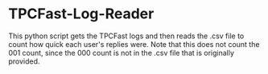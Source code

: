 # TPCFast-Log-Reader
This python script gets the TPCFast logs and then reads the .csv file to count how quick each user's replies were.  Note that this does not count the 001 count, since the 000 count is not in the .csv file that is originally provided.
